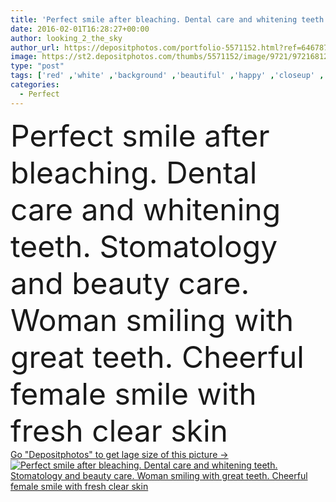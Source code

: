 ```yaml
---
title: 'Perfect smile after bleaching. Dental care and whitening teeth. Stomatology and beauty care. Woman smiling with great teeth. Cheerful female smile with fresh clear skin'
date: 2016-02-01T16:28:27+00:00
author: looking_2_the_sky
author_url: https://depositphotos.com/portfolio-5571152.html?ref=64678756
image: https://st2.depositphotos.com/thumbs/5571152/image/9721/97216812/api_thumb_450.jpg?forcejpeg=true
type: "post"
tags: ['red' ,'white' ,'background' ,'beautiful' ,'happy' ,'closeup' ,'person' ,'human' ,'girl' ,'female' ,'young' ,'smiling' ,'people' ,'women' ,'beauty' ,'happiness' ,'fresh' ,'caucasian' ,'smile' ,'close' ,'health' ,'healthy' ,'mouth' ,'face' ,'care' ,'skin' ,'teeth' ,'dentist' ,'woman' ,'make' ,'make up' ,'clean' ,'hygiene' ,'treatment' ,'dental' ,'dentistry' ,'stomatology' ,'lady' ,'perfect' ,'lips' ,'laugh' ,'lipstick' ,'after' ,'tooth' ,'whitening' ,'whiten' ,'before' ,'bleaching' ]
categories: 
  - Perfect
---
```

<div aling="center">
            <font size="60"> Perfect smile after bleaching. Dental care and whitening teeth. Stomatology and beauty care. Woman smiling with great teeth. Cheerful female smile with fresh clear skin</font>   
</div>
<div>
    <a href='https://st2.depositphotos.com/thumbs/5571152/image/9721/97216812/api_thumb_450.jpg?forcejpeg=true?ref=64678756' target=_blank > Go "Depositphotos" to get lage size of this picture ->
        <img href='https://st2.depositphotos.com/thumbs/5571152/image/9721/97216812/api_thumb_450.jpg?forcejpeg=true?ref=64678756' src='https://st2.depositphotos.com/5571152/9721/i/950/depositphotos_97216812-stock-photo-perfect-smile-after-bleaching-dental.jpg?forcejpeg=true' alt='Perfect smile after bleaching. Dental care and whitening teeth. Stomatology and beauty care. Woman smiling with great teeth. Cheerful female smile with fresh clear skin' >
    </a>
</div>
